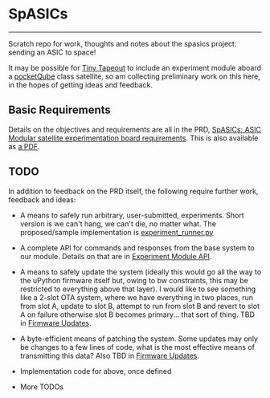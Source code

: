 # SpASICs
----------

Scratch repo for work, thoughts and notes about the spasics project: sending an ASIC to space!


It may be possible for [Tiny Tapeout](https://tinytapeout.com/) to include an experiment module aboard a [pocketQube](https://en.wikipedia.org/wiki/PocketQube) class satellite, so am collecting preliminary work on this here, in the hopes of getting ideas and feedback.

## Basic Requirements

Details on the objectives and requirements are all in the PRD, [SpASICs: ASIC Modular satellite experimentation board requirements](doc/SpASICsRequirements.md).  This is also available as [a PDF](doc/spasics.pdf).

## TODO

In addition to feedback on the PRD itself, the following require further work, feedback and ideas:

   * A means to safely run arbitrary, user-submitted, experiments.  Short version is we can't hang, we can't die, no matter what.  The proposed/sample implementation is [experiment_runner.py](python/experiment_runner.py) 
   
   * A complete API for commands and responses from the base system to our module.  Details on that are in [Experiment Module API](doc/ExperimentModuleAPI.md).
   
   * A means to safely update the system (ideally this would go all the way to the uPython firmware itself but, owing to bw constraints, this may be restricted to everything above that layer).  I would like to see something like a 2-slot OTA system, where we have everything in two places, run from slot A, update to slot B, attempt to run from slot B and revert to slot A on failure otherwise slot B becomes primary... that sort of thing.  TBD in [Firmware Updates](doc/FirmwareUpdates.md).
   
   * A byte-efficient means of patching the system.  Some updates may only be changes to a few lines of code, what is the most effective means of transmitting this data?  Also TBD in [Firmware Updates](doc/FirmwareUpdates.md).
   
   * Implementation code for above, once defined
   
   * More TODOs





